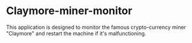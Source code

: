 # Claymore-miner-monitor
This application is designed to monitor the famous crypto-currency miner "Claymore" and restart the machine if it's malfunctioning.
